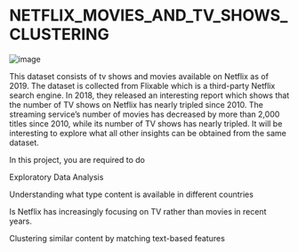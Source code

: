 # NETFLIX_MOVIES_AND_TV_SHOWS_CLUSTERING
![image](https://user-images.githubusercontent.com/98047808/164591625-2544cb28-a8a0-4b6d-9471-3900730f9709.png)


This dataset consists of tv shows and movies available on Netflix as of 2019. The dataset is collected from Flixable which is a third-party Netflix search engine.
In 2018, they released an interesting report which shows that the number of TV shows on Netflix has nearly tripled since 2010. The streaming service’s number of movies has decreased by more than 2,000 titles since 2010, while its number of TV shows has nearly tripled. It will be interesting to explore what all other insights can be obtained from the same dataset.

 In this project, you are required to do
 
Exploratory Data Analysis

Understanding what type content is available in different countries

Is Netflix has increasingly focusing on TV rather than movies in recent years.

Clustering similar content by matching text-based features
